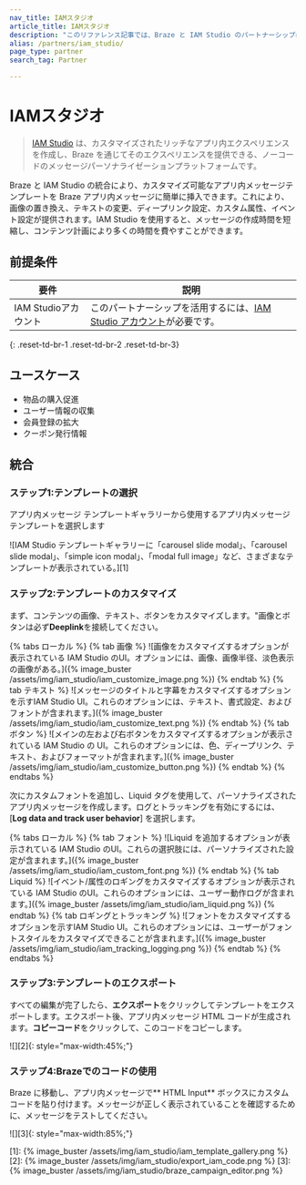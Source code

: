 ```yaml
---
nav_title: IAMスタジオ
article_title: IAMスタジオ
description: "このリファレンス記事では、Braze と IAM Studio のパートナーシップについて説明します。IAM Studio は、パーソナライズされたリッチなアプリ内エクスペリエンスを作成し、Braze を通じてそのエクスペリエンスを提供できるメッセージパーソナライゼーションプラットフォームです。"
alias: /partners/iam_studio/
page_type: partner
search_tag: Partner

---
```


# IAMスタジオ

> [IAM Studio](https://www.inappmessage.com) は、カスタマイズされたリッチなアプリ内エクスペリエンスを作成し、Braze を通じてそのエクスペリエンスを提供できる、ノーコードのメッセージパーソナライゼーションプラットフォームです。

Braze と IAM Studio の統合により、カスタマイズ可能なアプリ内メッセージテンプレートを Braze アプリ内メッセージに簡単に挿入できます。これにより、画像の置き換え、テキストの変更、ディープリンク設定、カスタム属性、イベント設定が提供されます。IAM Studio を使用すると、メッセージの作成時間を短縮し、コンテンツ計画により多くの時間を費やすことができます。 

## 前提条件

| 要件 | 説明 |
| ----------- | ----------- |
| IAM Studioアカウント | このパートナーシップを活用するには、[IAM Studio アカウント](https://www.inappmessage.com/register)が必要です。 |
{: .reset-td-br-1 .reset-td-br-2 .reset-td-br-3}

## ユースケース

- 物品の購入促進
- ユーザー情報の収集
- 会員登録の拡大
- クーポン発行情報

## 統合

### ステップ1:テンプレートの選択

アプリ内メッセージ テンプレートギャラリーから使用するアプリ内メッセージ テンプレートを選択します

![IAM Studio テンプレートギャラリーに「carousel slide modal」、「carousel slide modal」、「simple icon modal」、「modal full image」など、さまざまなテンプレートが表示されている。][1]

### ステップ2:テンプレートのカスタマイズ

まず、コンテンツの画像、テキスト、ボタンをカスタマイズします。"画像とボタンは必ず**Deeplink**を接続してください。

{% tabs ローカル %}
{% tab 画像 %}
![画像をカスタマイズするオプションが表示されている IAM Studio のUI。オプションには、画像、画像半径、淡色表示の画像がある。]({% image_buster /assets/img/iam_studio/iam_customize_image.png %})
{% endtab %}
{% tab テキスト %}
![メッセージのタイトルと字幕をカスタマイズするオプションを示すIAM Studio UI。これらのオプションには、テキスト、書式設定、およびフォントが含まれます。]({% image_buster /assets/img/iam_studio/iam_customize_text.png %})
{% endtab %}
{% tab ボタン %}
![メインの左および右ボタンをカスタマイズするオプションが表示されている IAM Studio の UI。これらのオプションには、色、ディープリンク、テキスト、およびフォーマットが含まれます。]({% image_buster /assets/img/iam_studio/iam_customize_button.png %})
{% endtab %}
{% endtabs %}

次にカスタムフォントを追加し、Liquid タグを使用して、パーソナライズされたアプリ内メッセージを作成します。ログとトラッキングを有効にするには、\[**Log data and track user behavior**] を選択します。

{% tabs ローカル %}
{% tab フォント %}
![Liquid を追加するオプションが表示されている IAM Studio のUI。これらの選択肢には、パーソナライズされた設定が含まれます。]({% image_buster /assets/img/iam_studio/iam_custom_font.png %})
{% endtab %}
{% tab Liquid %}
![イベント/属性のロギングをカスタマイズするオプションが表示されている IAM Studio のUI。これらのオプションには、ユーザー動作ログが含まれます。]({% image_buster /assets/img/iam_studio/iam_liquid.png %})
{% endtab %}
{% tab ロギングとトラッキング %}
![フォントをカスタマイズするオプションを示すIAM Studio UI。これらのオプションには、ユーザーがフォントスタイルをカスタマイズできることが含まれます。]({% image_buster /assets/img/iam_studio/iam_tracking_logging.png  %})
{% endtab %}
{% endtabs %}

### ステップ3:テンプレートのエクスポート

すべての編集が完了したら、**エクスポート**をクリックしてテンプレートをエクスポートします。エクスポート後、アプリ内メッセージ HTML コードが生成されます。**コピーコード**をクリックして、このコードをコピーします。 

![][2]{: style="max-width:45%;"}

### ステップ4:Brazeでのコードの使用 

Braze に移動し、アプリ内メッセージで** HTML Input** ボックスにカスタムコードを貼り付けます。メッセージが正しく表示されていることを確認するために、メッセージをテストしてください。

![][3]{: style="max-width:85%;"}

[1]: {% image_buster /assets/img/iam_studio/iam_template_gallery.png %}
[2]: {% image_buster /assets/img/iam_studio/export_iam_code.png %}
[3]: {% image_buster /assets/img/iam_studio/braze_campaign_editor.png %}
